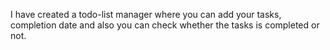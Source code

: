 I have created a todo-list manager where you can add your tasks, completion date and also you can check whether the tasks is completed or not.
